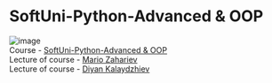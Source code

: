 # SoftUni-Python-Advanced & OOP
![image](https://user-images.githubusercontent.com/114246903/193458675-e27f99df-28b1-496b-9c5a-21e9c3e67402.png) <br />
Course - [SoftUni-Python-Advanced & OOP](https://softuni.bg/trainings/3963/python-advanced-january-2023) <br />
Lecture of course - [Mario Zahariev](https://github.com/zahariev-webbersof) <br />
Lecture of course - [Diyan Kalaydzhiev](https://github.com/DiyanKalaydzhiev23)
